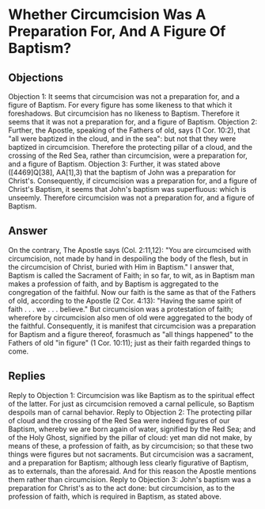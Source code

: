 # Whether Circumcision Was A Preparation For, And A Figure Of Baptism?
## Objections
Objection 1: It seems that circumcision was not a preparation for, and a figure of Baptism. For every figure has some likeness to that which it foreshadows. But circumcision has no likeness to Baptism. Therefore it seems that it was not a preparation for, and a figure of Baptism.
Objection 2: Further, the Apostle, speaking of the Fathers of old, says (1 Cor. 10:2), that "all were baptized in the cloud, and in the sea": but not that they were baptized in circumcision. Therefore the protecting pillar of a cloud, and the crossing of the Red Sea, rather than circumcision, were a preparation for, and a figure of Baptism.
Objection 3: Further, it was stated above ([4469]Q[38], AA[1],3) that the baptism of John was a preparation for Christ's. Consequently, if circumcision was a preparation for, and a figure of Christ's Baptism, it seems that John's baptism was superfluous: which is unseemly. Therefore circumcision was not a preparation for, and a figure of Baptism.
## Answer
On the contrary, The Apostle says (Col. 2:11,12): "You are circumcised with circumcision, not made by hand in despoiling the body of the flesh, but in the circumcision of Christ, buried with Him in Baptism."
I answer that, Baptism is called the Sacrament of Faith; in so far, to wit, as in Baptism man makes a profession of faith, and by Baptism is aggregated to the congregation of the faithful. Now our faith is the same as that of the Fathers of old, according to the Apostle (2 Cor. 4:13): "Having the same spirit of faith . . . we . . . believe." But circumcision was a protestation of faith; wherefore by circumcision also men of old were aggregated to the body of the faithful. Consequently, it is manifest that circumcision was a preparation for Baptism and a figure thereof, forasmuch as "all things happened" to the Fathers of old "in figure" (1 Cor. 10:11); just as their faith regarded things to come.
## Replies
Reply to Objection 1: Circumcision was like Baptism as to the spiritual effect of the latter. For just as circumcision removed a carnal pellicule, so Baptism despoils man of carnal behavior.
Reply to Objection 2: The protecting pillar of cloud and the crossing of the Red Sea were indeed figures of our Baptism, whereby we are born again of water, signified by the Red Sea; and of the Holy Ghost, signified by the pillar of cloud: yet man did not make, by means of these, a profession of faith, as by circumcision; so that these two things were figures but not sacraments. But circumcision was a sacrament, and a preparation for Baptism; although less clearly figurative of Baptism, as to externals, than the aforesaid. And for this reason the Apostle mentions them rather than circumcision.
Reply to Objection 3: John's baptism was a preparation for Christ's as to the act done: but circumcision, as to the profession of faith, which is required in Baptism, as stated above.